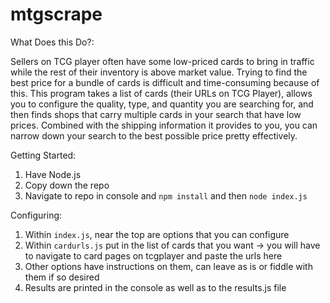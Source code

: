 # mtgscrape

What Does this Do?:

Sellers on TCG player often have some low-priced cards to bring in traffic while the rest of their inventory is above market value. Trying to find the best price for a bundle of cards is difficult and time-consuming because of this. This program takes a list of cards (their URLs on TCG Player), allows you to configure the quality, type, and quantity you are searching for, and then finds shops that carry multiple cards in your search that have low prices. Combined with the shipping information it provides to you, you can narrow down your search to the best possible price pretty effectively.

Getting Started:

1. Have Node.js
2. Copy down the repo
3. Navigate to repo in console and `npm install` and then `node index.js`

Configuring:

1. Within `index.js`, near the top are options that you can configure
2. Within `cardurls.js` put in the list of cards that you want -> you will have to navigate to card pages on tcgplayer and paste the urls here
3. Other options have instructions on them, can leave as is or fiddle with them if so desired
4. Results are printed in the console as well as to the results.js file
